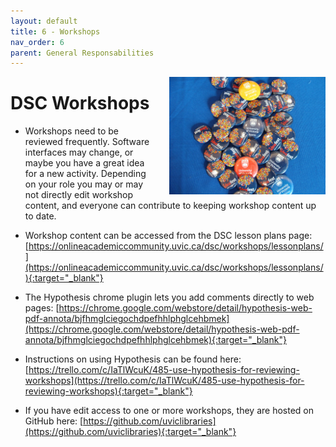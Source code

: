 ```yaml
---
layout: default
title: 6 - Workshops
nav_order: 6
parent: General Responsabilities
---
```

<img src="images/2-buttons.jpg" style="margin-left:20px; float:right;width:250px;" alt="buttons">

# DSC Workshops

- Workshops need to be reviewed frequently. Software interfaces may change, or maybe you have a great idea for a new activity.  Depending on your role you may or may not directly edit workshop content, and everyone can contribute to keeping workshop content up to date.
  
- Workshop content can be accessed from the DSC lesson plans page: [https://onlineacademiccommunity.uvic.ca/dsc/workshops/lessonplans/](https://onlineacademiccommunity.uvic.ca/dsc/workshops/lessonplans/){:target="_blank"}

- The Hypothesis chrome plugin lets you add comments directly to web pages: [https://chrome.google.com/webstore/detail/hypothesis-web-pdf-annota/bjfhmglciegochdpefhhlphglcehbmek](https://chrome.google.com/webstore/detail/hypothesis-web-pdf-annota/bjfhmglciegochdpefhhlphglcehbmek){:target="_blank"}
  
- Instructions on using Hypothesis can be found here: [https://trello.com/c/IaTlWcuK/485-use-hypothesis-for-reviewing-workshops](https://trello.com/c/IaTlWcuK/485-use-hypothesis-for-reviewing-workshops){:target="_blank"}
  
- If you have edit access to one or more workshops, they are hosted on GitHub here: [https://github.com/uviclibraries](https://github.com/uviclibraries){:target="_blank"}
